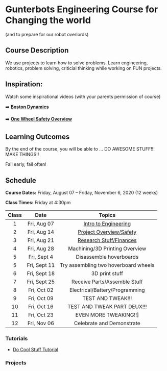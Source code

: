 # Gunterbots Engineering Course for Changing the world
(and to prepare for our robot overlords)

## Course Description

We use projects to learn how to solve problems.  Learn engineering, robotics, problem solving, criticial thinking while working on FUN projects.

## Inspiration:  
Watch some inspirational videos (with your parents permission of course)

➡️ [**Boston Dynamics**](https://www.youtube.com/watch?v=3OKZ_n8QW4wl ':ignore')

➡️ [**One Wheel Safety Overview**](https://youtu.be/Ys3ivCUxIvY ':ignore')


## Learning Outcomes

By the end of the course, you will be able to ...
DO AWESOME STUFF!!! MAKE THINGS!!



Fail early, fail often!   

## Schedule

**Course Dates:** Friday, August 07 – Friday, November 6, 2020 (12 weeks)

**Class Times:** Friday at 4:30pm

| Class |          Date          |                 Topics                  |
|:-----:|:----------------------:|:---------------------------------------:|
|  1 |  Fri, Aug 07               | [Intro to Engineering] |
|  2 |  Fri, Aug 14               | [Project Overview/Safety] |
|  3 |  Fri, Aug 21               | [Research Stuff/Finances]|
|  4 |  Fri, Aug 28               | Machining/3D Printing Overview |
|  5 |  Fri, Sept 4               | Disassemble hoverboards |
|  5 |  Fri, Sept 11              | Try assembling two hoverboard wheels |
|  6 |  Fri, Sept 18              | 3D print stuff |
|  7 |  Fri, Sept 25              | Receive Parts/Assemble Stuff |
|  8 |  Fri, Oct 02               | Electrical/Battery/Programming |
|  9 |  Fri, Oct 09               | TEST AND TWEAK!!! |
| 10 |  Fri, Oct 16               | TEST AND TWEAK PART DEUX!!! |
| 11 |  Fri, Oct 23               | EVEN MORE TWEAKING!!]|
| 12 |  Fri, Nov 06               | Celebrate and Demonstrate |

[Intro to Engineering]:    Lessons/Lesson1.md
[Project Overview/Safety]: Lessons/Lesson2.md
[Research Stuff/Finances]: Lessons/Lesson3.md

### Tutorials

- [Do Cool Stuff Tutorial]()

### Projects


